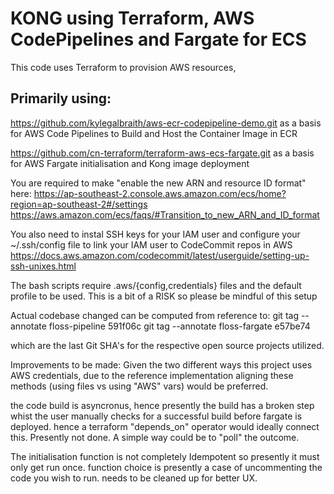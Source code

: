 # KONG using Terraform, AWS CodePipelines and Fargate for ECS
This code uses Terraform to provision AWS resources,

## Primarily using:
https://github.com/kylegalbraith/aws-ecr-codepipeline-demo.git
as a basis for AWS Code Pipelines to Build and Host the Container Image in ECR

https://github.com/cn-terraform/terraform-aws-ecs-fargate.git
as a basis for AWS Fargate initialisation and Kong image deployment

You are required to make "enable the new ARN and resource ID format" here:
https://ap-southeast-2.console.aws.amazon.com/ecs/home?region=ap-southeast-2#/settings
https://aws.amazon.com/ecs/faqs/#Transition_to_new_ARN_and_ID_format

You also need to instal SSH keys for your IAM user and configure your ~/.ssh/config
file to link your IAM user to CodeCommit repos in AWS
https://docs.aws.amazon.com/codecommit/latest/userguide/setting-up-ssh-unixes.html

The bash scripts require .aws/{config,credentials} files and the default profile to be used.
This is a bit of a RISK so please be mindful of this setup

Actual codebase changed can be computed from reference to:
git tag --annotate floss-pipeline 591f06c
git tag --annotate floss-fargate e57be74

which are the last Git SHA's for the respective open source projects utilized.

Improvements to be made:
Given the two different ways this project uses AWS credentials, due to the reference implementation
aligning these methods (using files vs using "AWS" vars) would be preferred.

the code build is asyncronus, hence presently the build has a 
broken step whist the user manually checks for a successful build before fargate is deployed.
hence a terraform "depends_on" operator would ideally connect this. Presently not done.
A simple way could be to "poll" the outcome.

The initialisation function is not completely Idempotent so presently it must only get run once.
function choice is presently a case of uncommenting the code you wish to run.
needs to be cleaned up for better UX.
